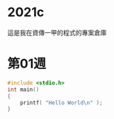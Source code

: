 # 2021c
這是我在資傳一甲的程式的專案倉庫
# 第01週
```c
#include <stdio.h>
int main()
{
    printf( "Hello World\n" );
}
```
